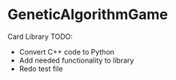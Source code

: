 # GeneticAlgorithmGame

Card Library TODO:
* Convert C++ code to Python
* Add needed functionality to library
* Redo test file
